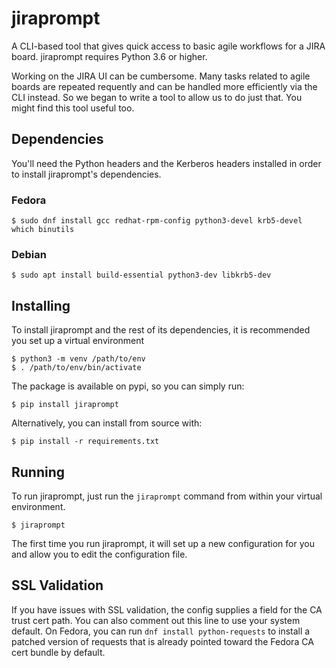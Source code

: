 # jiraprompt

A CLI-based tool that gives quick access to basic agile workflows for a JIRA board. jiraprompt
requires Python 3.6 or higher.

Working on the JIRA UI can be cumbersome. Many tasks related to agile boards are repeated
requently and can be handled more efficiently via the CLI instead. So we began to write a tool
to allow us to do just that. You might find this tool useful too.

## Dependencies
You'll need the Python headers and the Kerberos headers installed in order to install jiraprompt's
dependencies.

### Fedora

```
$ sudo dnf install gcc redhat-rpm-config python3-devel krb5-devel which binutils
```

### Debian

```
$ sudo apt install build-essential python3-dev libkrb5-dev
```

## Installing

To install jiraprompt and the rest of its dependencies, it is recommended you set up a virtual environment

```
$ python3 -m venv /path/to/env
$ . /path/to/env/bin/activate
```

The package is available on pypi, so you can simply run:

```
$ pip install jiraprompt
```

Alternatively, you can install from source with:

```
$ pip install -r requirements.txt
```

## Running

To run jiraprompt, just run the `jiraprompt` command from within your virtual environment.

```
$ jiraprompt
```

The first time you run jiraprompt, it will set up a new configuration for you and allow you to edit
the configuration file.

## SSL Validation

If you have issues with SSL validation, the config supplies a field for the CA trust cert path. You
can also comment out this line to use your system default. On Fedora, you can run
`dnf install python-requests` to install a patched version of requests that is already pointed
toward the Fedora CA cert bundle by default.
